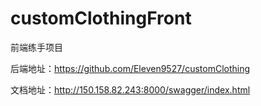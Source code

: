 # customClothingFront

前端练手项目

后端地址：https://github.com/Eleven9527/customClothing

文档地址：http://150.158.82.243:8000/swagger/index.html